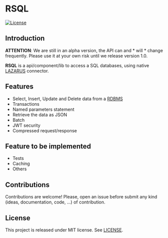 # RSQL

[![License](https://img.shields.io/badge/license-MIT-green.svg)](https://github.com/groupsc10/RSQL/LICENSE.txt)

## Introduction


**ATTENTION**: We are still in an alpha version, the API can and * will * change frequently. Please use it at your own risk until we release version 1.0.

**RSQL** is a api/component/lib to access a SQL databases, using native [LAZARUS](https://www.lazarus-ide.org/) connector.

## Features

- Select, Insert, Update and Delete data from a [RDBMS](https://en.wikipedia.org/wiki/Relational_database_management_system)
- Transactions
- Named parameters statement
- Retrieve the data as JSON
- Batch
- JWT security
- Compressed request/response



## Feature to be implemented
- Tests
- Caching
- Others



## Contributions
Contributions are welcome! Please, open an issue before submit any kind (ideas, documentation, code, ...) of contribution.



## License
This project is released under MIT license. See [LICENSE](LICENSE).
